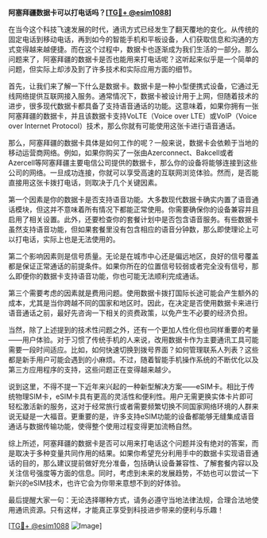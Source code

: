 **阿塞拜疆数据卡可以打电话吗？[[TG💪+ @esim1088](https://t.me/s/esim1088)]**

在当今这个科技飞速发展的时代，通讯方式已经发生了翻天覆地的变化。从传统的固定电话到移动电话，再到如今的智能手机和平板设备，人们获取信息和沟通的方式变得越来越便捷。而在这个过程中，数据卡也逐渐成为我们生活的一部分。那么问题来了，阿塞拜疆的数据卡是否也能用来打电话呢？这听起来似乎是一个简单的问题，但实际上却涉及到了许多技术和实际应用方面的细节。

首先，让我们来了解一下什么是数据卡。数据卡是一种小型便携式设备，它通过无线网络提供互联网接入服务。通常情况下，数据卡被设计用于上网，但随着技术的进步，很多现代数据卡都具备了支持语音通话的功能。这意味着，如果你拥有一张阿塞拜疆的数据卡，并且该数据卡支持VoLTE（Voice over LTE）或VoIP（Voice over Internet Protocol）技术，那么你就有可能使用这张卡进行语音通话。

那么，阿塞拜疆的数据卡具体是如何工作的呢？一般来说，数据卡会依赖于当地的移动运营商网络。例如，如果你购买了一张由Azerconnect、Bakcell或者Azercell等阿塞拜疆主要电信公司提供的数据卡，那么你的设备将能够连接到这些公司的网络。一旦成功连接，你就可以享受高速的互联网浏览体验。然而，是否能直接用这张卡拨打电话，则取决于几个关键因素。

第一个因素是你的数据卡是否支持语音功能。大多数现代数据卡确实内置了语音通话模块，但这并不意味着所有情况下都能正常使用。你需要确保你的设备兼容并且启用了相关设置。此外，还要检查你的套餐计划中是否包含语音服务。有些数据卡虽然支持语音功能，但如果套餐里没有包含相应的语音分钟数，那么即使理论上可以打电话，实际上也是无法使用的。

第二个影响因素则是信号质量。无论是在城市中心还是偏远地区，良好的信号覆盖都是保证正常通话的前提条件。如果你所在的位置信号较弱或者完全没有信号，那么即便你的数据卡支持语音功能，你也可能无法顺利完成通话。

第三个需要考虑的因素就是费用问题。使用数据卡拨打国际长途可能会产生额外的成本，尤其是当你跨越不同的国家和地区时。因此，在决定是否使用数据卡来进行语音通话之前，最好先咨询一下相关的资费政策，以免产生不必要的经济负担。

当然，除了上述提到的技术性问题之外，还有一个更加人性化但也同样重要的考量——用户体验。对于习惯了传统手机的人来说，改用数据卡作为主要通讯工具可能需要一段时间适应。比如，如何快速切换到拨号界面？如何管理联系人列表？这些都是新手用户可能会遇到的小麻烦。不过，随着智能手机操作系统的不断优化以及第三方应用程序的支持，这些问题正在变得越来越少。

说到这里，不得不提一下近年来兴起的一种新型解决方案——eSIM卡。相比于传统物理SIM卡，eSIM卡具有更高的灵活性和便利性。用户无需更换实体卡片即可轻松激活新的服务，这对于经常旅行或者需要频繁切换不同国家网络环境的人群来说无疑是一大福音。更重要的是，许多支持eSIM功能的设备都能够无缝集成语音通话与数据传输功能，使得整个使用过程变得更加流畅自然。

综上所述，阿塞拜疆的数据卡是否可以用来打电话这个问题并没有绝对的答案，而是取决于多种变量共同作用的结果。如果你希望充分利用手中的数据卡实现语音通话的目的，那么建议提前做好充分准备，包括确认设备兼容性、了解套餐内容以及关注信号强度等方面的信息。同时，考虑到未来的发展趋势，不妨也可以尝试一下新兴的eSIM技术，也许它会为你带来意想不到的好体验。

最后提醒大家一句：无论选择哪种方式，请务必遵守当地法律法规，合理合法地使用通讯资源。只有这样，才能真正享受到科技进步带来的便利与乐趣！

[[TG💪+ @esim1088](https://t.me/s/esim1088) ![Image](https://i.postimg.cc/4NQfJmqS/Snipaste-2025-05-13-00-14-12.png)]